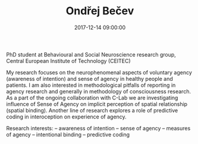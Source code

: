 ﻿---
layout: post
title:  "Ondřej Bečev"
name: Ondřej
surname: Bečev
date:   2017-12-14 09:00:00
categories: people
image-file: /images/people/obecev.jpg
category: colab
mail: ondrej@becev.cz
website: 
twitter:
researchgate: https://www.researchgate.net/profile/Ondej_Becev
---

PhD student at Behavioural and Social Neuroscience research group, Central European Institute of Technology (CEITEC)

My research focuses on the neurophenomenal aspects of voluntary agency (awareness of intention) and sense of agency in healthy people and patients. I am also interested in methodological pitfalls of reporting in agency research and generally in methodology of consciousness research. As a part of the ongoing collaboration with C-Lab we are investigating influence of Sense of Agency on implicit perception of spatial relationship (spatial binding). Another line of research explores a role of predictive coding in interoception on experience of agency.

Research interests:
– awareness of intention
– sense of agency
– measures of agency
– intentional binding
– predictive coding
